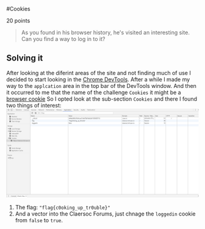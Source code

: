 #Cookies

20 points
>As you found in his browser history, he's visited an interesting site. Can you find a way to log in to it?
## Solving it

After looking at the diferint areas of the site and not finding much of use I decided to start looking in the [Chrome DevTools](https://developer.chrome.com/devtools). After a while I made my way to the `applcation` area in the top bar of the DevTools window.
And then it occurred to me that the name of the challenge `Cookies` it might be a [browser cookie](https://en.wikipedia.org/wiki/HTTP_cookie) So I opted look at the sub-section `Cookies` and there I found two things of interest:
![Screenshot1](Screenshot1.PNG)

1. The flag: `"flag{c0oking_up_tr0uble}"`
2. And a vector into the Claersoc Forums,
just chnage the `loggedin` cookie from `false` to `true`.

##
